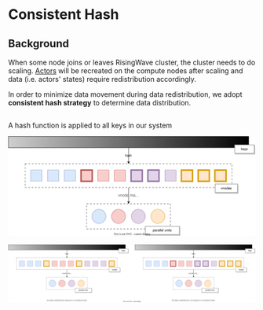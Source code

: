 # Consistent Hash

## Background

When some node joins or leaves RisingWave cluster, the cluster needs to do scaling. [Actors](./streaming-overview.md#actors) will be recreated on the compute nodes after scaling and data (i.e. actors' states) require redistribution accordingly. 

In order to minimize data movement during data redistribution, we adopt **consistent hash strategy** to determine data distribution. 

## 

A hash function is applied to all keys in our system 

![initial vnode mapping](./images/consistent-hash/initial-vnode-mapping.svg)
<!-- 
![vnode mapping after scaling based on consistent hash](./images/consistent-hash/consistent-hash-vnode-mapping.svg)

![vnode mapping after scaling based on consistent hash](./images/consistent-hash/non-consistent-hash-vnode-mapping.svg) -->

![data redistribution after scaling](./images/consistent-hash/data-redistribution.svg)